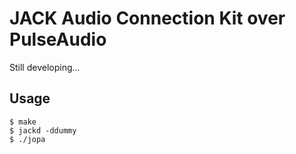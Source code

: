 JACK Audio Connection Kit over PulseAudio
=========================================

Still developing...

Usage
-----
```
$ make
$ jackd -ddummy
$ ./jopa
```
